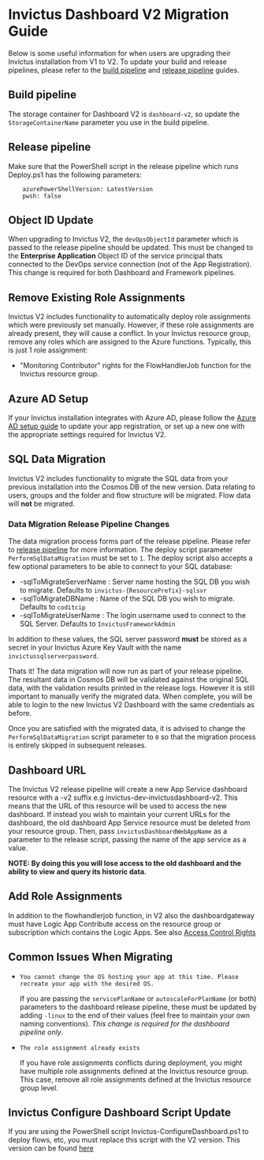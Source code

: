 # Invictus Dashboard V2 Migration Guide

Below is some useful information for when users are upgrading their Invictus installation from V1 to V2. To update your build and release pipelines, please refer to the [build pipeline](dashboard-buildpipeline.md) and [release pipeline](dashboard-releasepipeline.md) guides.

## Build pipeline
The storage container for Dashboard V2 is `dashboard-v2`, so update the `StorageContainerName` parameter you use in the build pipeline.

## Release pipeline
Make sure that the PowerShell script in the release pipeline which runs Deploy.ps1 has the following parameters:
```
    azurePowerShellVersion: LatestVersion
    pwsh: false
```

## Object ID Update

When upgrading to Invictus V2, the `devOpsObjectId` parameter which is passed to the release pipeline should be updated. This must be changed to the **Enterprise Application** Object ID of the service principal thats connected to the DevOps service connection (not of the App Registration). This change is required for both Dashboard and Framework pipelines.

## Remove Existing Role Assignments

Invictus V2 includes functionality to automatically deploy role assignments which were previously set manually. However, if these role assignments are already present, they will cause a conflict. In your Invictus resource group, remove any roles which are assigned to the Azure functions. Typically, this is just 1 role assignment: 

- "Monitoring Contributor" rights for the FlowHandlerJob function for the Invictus resource group.

## Azure AD Setup

If your Invictus installation integrates with Azure AD, please follow the [Azure AD setup guide](../azureADSetup.md) to update your app registration, or set up a new one with the appropriate settings required for Invictus V2.

## SQL Data Migration

Invictus V2 includes functionality to migrate the SQL data from your previous installation into the Cosmos DB of the new version. Data relating to users, groups and the folder and flow structure will be migrated. Flow data will **not** be migrated.

### Data Migration Release Pipeline Changes

The data migration process forms part of the release pipeline. Please refer to [release pipeline](dashboard-releasepipeline.md) for more information. The deploy script parameter `PerformSqlDataMigration` must be set to `1`. The deploy script also accepts a few optional parameters to be able to connect to your SQL database:

- -sqlToMigrateServerName : Server name hosting the SQL DB you wish to migrate. Defaults to `invictus-{ResourcePrefix}-sqlsvr`
- -sqlToMigrateDBName : Name of the SQL DB you wish to migrate. Defaults to `coditcip`
- -sqlToMigrateUserName : The login username used to connect to the SQL Server. Defaults to `InvictusFrameworkAdmin`

In addition to these values, the SQL server password **must** be stored as a secret in your Invictus Azure Key Vault with the name `invictussqlserverpassword`.

Thats it! The data migration will now run as part of your release pipeline. The resultant data in Cosmos DB will be validated against the original SQL data, with the validation results printed in the release logs. However it is still important to manually verify the migrated data. When complete, you will be able to login to the new Invictus V2 Dashboard with the same credentials as before.

Once you are satisfied with the migrated data, it is advised to change the `PerformSqlDataMigration` script parameter to `0` so that the migration process is entirely skipped in subsequent releases.

## Dashboard URL
The Invictus V2 release pipeline will create a new App Service dashboard resource with a -v2 suffix e.g invictus-dev-invictusdashboard-v2. This means that the URL of this resource will be used to access the new dashboard. If instead you wish to maintain your current URLs for the dashboard, the old dashboard App Service resource must be deleted from your resource group. Then, pass `invictusDashboardWebAppName` as a parameter to the release script, passing the name of the app service as a value.

**NOTE: By doing this you will lose access to the old dashboard and the ability to view and query its historic data.**

## Add Role Assignments

In addition to the flowhandlerjob function, in V2 also the dashboardgateway must have Logic App Contribute access on the resource group or subscription which contains the Logic Apps.
See also [Access Control Rights](../accesscontrolrights.md)

## Common Issues When Migrating
- `You cannot change the OS hosting your app at this time. Please recreate your app with the desired OS.`

  If you are passing the `servicePlanName` or `autoscaleForPlanName` (or both) parameters to the dashboard release pipeline, these must be updated by adding `-linux` to the end of their values (feel free to maintain your own naming conventions). *This change is required for the dashboard pipeline only*.

- `The role assignment already exists`

  If you have role assignments conflicts during deployment, you might have multiple role assignments defined at the Invictus resource group. This case, remove all role assignments defined at the Invictus resource group level.
 
## Invictus Configure Dashboard Script Update
If you are using the PowerShell script Invictus-ConfigureDashboard.ps1 to deploy flows, etc, you must replace this script with the V2 version.
This version can be found [here](https://github.com/Codit/integration-practice/blob/main/src/invictus/scripts/Invictus-ConfigureDashboard-v2.ps1)
